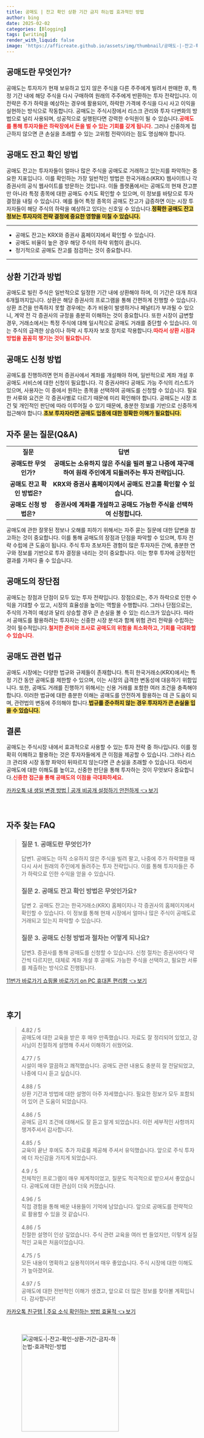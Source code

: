 ```yaml
---
title: 공매도 | 잔고 확인 상환 기간 금지 하는법 효과적인 방법
author: bing
date: 2025-02-02
categories: [Blogging]
tags: [writing]
render_with_liquid: false
image: 'https://afficreate.github.io/assets/img/thumbnail/공매도-|-잔고-확인-상환-기간-금지-하는법-효과적인-방법.webp'
---
```



<h2 id='공매도란 무엇인가'>공매도란 무엇인가?</h2>

<p>공매도는 투자자가 현재 보유하고 있지 않은 주식을 다른 주주에게 빌려서 판매한 후, 특정 기간 내에 해당 주식을 다시 구매하여 원래의 주주에게 반환하는 투자 전략입니다. 이 전략은 주가 하락을 예상하는 경우에 활용되어, 하락한 가격에 주식을 다시 사고 이익을 실현하는 방식으로 작동합니다. 공매도는 주식시장에서 리스크 관리와 투자 다변화의 방법으로 널리 사용되며, 성공적으로 실행된다면 강력한 수익원이 될 수 있습니다.<b><span style="color: #ee2323;">공매도를 통해 투자자들은 하락장에서 돈을 벌 수 있는 기회를 갖게 됩니다.</span></b> 그러나 신중하게 접근하지 않으면 큰 손실을 초래할 수 있는 고위험 전략이라는 점도 명심해야 합니다.</p>

<h2 id='공매도 잔고 확인 방법'>공매도 잔고 확인 방법</h2>

<p>공매도 잔고는 투자자들이 얼마나 많은 주식을 공매도로 거래하고 있는지를 파악하는 중요한 지표입니다. 이를 확인하는 가장 일반적인 방법은 한국거래소(KRX) 웹사이트나 각 증권사의 공식 웹사이트를 방문하는 것입니다. 이들 플랫폼에서는 공매도의 현재 잔고뿐만 아니라 특정 종목에 대한 공매도 수치도 확인할 수 있으며, 이 정보를 바탕으로 투자 결정을 내릴 수 있습니다. 예를 들어 특정 종목의 공매도 잔고가 급증하면 이는 시장 투자자들이 해당 주식의 하락을 예상하고 있다는 신호일 수 있습니다.<b><span style="background-color: #ffe066;">정확한 공매도 잔고 정보는 투자자의 전략 결정에 중요한 영향을 미칠 수 있습니다.</span></b></p>

<hr />

<ul>
    <li>공매도 잔고는 KRX와 증권사 홈페이지에서 확인할 수 있습니다.</li>
    <li>공매도 비율이 높은 경우 해당 주식의 하락 위험이 큽니다.</li>
    <li>정기적으로 공매도 잔고를 점검하는 것이 중요합니다.</li>
</ul>

<hr />

<h2 id='상환 기간과 방법'>상환 기간과 방법</h2>

<p>공매도로 빌린 주식은 일반적으로 일정한 기간 내에 상환해야 하며, 이 기간은 대개 최대 6개월까지입니다. 상환은 해당 증권사의 프로그램을 통해 간편하게 진행할 수 있습니다. 상환 조건을 만족하지 못할 경우에는 추가 비용이 발생하거나 페널티가 부과될 수 있으니, 계약 전 각 증권사의 규정을 충분히 이해하는 것이 중요합니다. 또한 시장이 급변할 경우, 거래소에서는 특정 주식에 대해 일시적으로 공매도 거래를 중단할 수 있습니다. 이는 주식의 급격한 상승이나 하락 시 투자자 보호 장치로 작용합니다.<b><span style="color: #ee2323;">따라서 상환 시점과 방법을 꼼꼼히 챙기는 것이 필요합니다.</span></b></p>

<h2 id='공매도 신청 방법'>공매도 신청 방법</h2>

<p>공매도를 진행하려면 먼저 증권사에서 계좌를 개설해야 하며, 일반적으로 계좌 개설 후 공매도 서비스에 대한 신청이 필요합니다. 각 증권사마다 공매도 가능 주식의 리스트가 있으며, 사용자는 이 중에서 원하는 종목을 선택하여 공매도를 신청할 수 있습니다. 필요한 서류와 요건은 각 증권사별로 다르기 때문에 미리 확인해야 합니다. 공매도는 시장 조건 및 개인적인 판단에 따라 이루어질 수 있기 때문에, 충분한 정보를 기반으로 신중하게 접근해야 합니다.<b><span style="background-color: #ffe066;">초보 투자자라면 공매도 업종에 대한 정확한 이해가 필요합니다.</span></b></p>

<h2 id='자주 묻는 질문(Q&A)'>자주 묻는 질문(Q&A)</h2>

<table>
    <tr>
        <td style="text-align: center; height: 17px;"><b>질문</b></td>
        <td style="text-align: center; height: 17px;"><b>답변</b></td>
    </tr>
    <tr>
        <td style="text-align: center; height: 17px;"><b>공매도란 무엇인가?</b></td>
        <td style="text-align: center; height: 17px;"><b>공매도는 소유하지 않은 주식을 빌려 팔고 나중에 재구매하여 원래 주인에게 되돌려주는 투자 전략입니다.</b></td>
    </tr>
    <tr>
        <td style="text-align: center; height: 17px;"><b>공매도 잔고 확인 방법은?</b></td>
        <td style="text-align: center; height: 17px;"><b>KRX와 증권사 홈페이지에서 공매도 잔고를 확인할 수 있습니다.</b></td>
    </tr>
    <tr>
        <td style="text-align: center; height: 17px;"><b>공매도 신청 방법은?</b></td>
        <td style="text-align: center; height: 17px;"><b>증권사에 계좌를 개설하고 공매도 가능한 주식을 선택하여 신청합니다.</b></td>
    </tr>
</table>

<p>공매도에 관한 잘못된 정보나 오해를 피하기 위해서는 자주 묻는 질문에 대한 답변을 참고하는 것이 중요합니다. 이를 통해 공매도의 장점과 단점을 파악할 수 있으며, 투자 전략 수립에 큰 도움이 됩니다. 주식 투자 초보자든 경험이 많은 투자자든 간에, 충분한 연구와 정보를 기반으로 투자 결정을 내리는 것이 중요합니다. 이는 향후 투자에 긍정적인 결과를 가져다 줄 수 있습니다.</p>

<h2 id='공매도의 장단점'>공매도의 장단점</h2>

<p>공매도는 장점과 단점이 모두 있는 투자 전략입니다. 장점으로는, 주가 하락으로 인한 수익을 기대할 수 있고, 시장의 효율성을 높이는 역할을 수행합니다. 그러나 단점으로는, 주식의 가격이 예상과 달리 상승할 경우 큰 손실을 볼 수 있는 리스크가 있습니다. 따라서 공매도를 활용하려는 투자자는 신중한 시장 분석과 함께 위험 관리 전략을 수립하는 것이 필수적입니다.<b><span style="color: #ee2323;">철저한 준비와 조사로 공매도의 위험을 최소화하고, 기회를 극대화할 수 있습니다.</span></b></p>

<h2 id='공매도 관련 법규'>공매도 관련 법규</h2>

<p>공매도 시장에는 다양한 법규와 규제들이 존재합니다. 특히 한국거래소(KRX)에서는 특정 기간 동안 공매도를 제한할 수 있으며, 이는 시장의 급격한 변동성에 대응하기 위함입니다. 또한, 공매도 거래를 진행하기 위해서는 신용 거래를 포함한 여러 조건을 충족해야 합니다. 이러한 법규에 대한 충분한 이해는 공매도를 안전하게 활용하는 데 큰 도움이 되며, 관련법의 변동에 주의해야 합니다.<b><span style="background-color: #ffe066;">법규를 준수하지 않는 경우 투자자가 큰 손실을 입을 수 있습니다.</span></b></p>

<h2 id='결론'>결론</h2>

<p>공매도는 주식시장 내에서 효과적으로 사용할 수 있는 투자 전략 중 하나입니다. 이를 정확히 이해하고 활용하는 것은 투자자들에게 큰 이점을 제공할 수 있습니다. 그러나 리스크 관리와 시장 동향 파악이 뒤따르지 않는다면 큰 손실을 초래할 수 있습니다. 따라서 공매도에 대한 이해도를 높이고, 신중한 판단을 통해 투자하는 것이 무엇보다 중요합니다.<b><span style="color: #ee2323;">신중한 접근을 통해 공매도의 이점을 극대화하세요.</span></b></p>


<p><a class="click-button" title="카카오톡 내 생일 변경 방법 | 공개 비공개 설정하기 안전하게" href="https://afficreate.github.io/posts/%EC%B9%B4%EC%B9%B4%EC%98%A4%ED%86%A1-%EB%82%B4-%EC%83%9D%EC%9D%BC-%EB%B3%80%EA%B2%BD-%EB%B0%A9%EB%B2%95-%EA%B3%B5%EA%B0%9C-%EB%B9%84%EA%B3%B5%EA%B0%9C-%EC%84%A4%EC%A0%95%ED%95%98%EA%B8%B0-%EC%95%88%EC%A0%84%ED%95%98%EA%B2%8C/" rel="dofollow">카카오톡 내 생일 변경 방법 | 공개 비공개 설정하기 안전하게 👈 보기</a></p><br>
<h2 id='자주_찾는_FAQ'>자주 찾는 FAQ</h2>
<div itemscope="" itemtype="https://schema.org/FAQPage"> 
<blockquote> 
<div itemscope="" itemprop="mainEntity" itemtype="https://schema.org/Question"> 
<h3 itemprop="name">질문 1. 공매도란 무엇인가?</h3> 
<div itemscope="" itemprop="acceptedAnswer" itemtype="https://schema.org/Answer"> 
<span itemprop="text"> 
<p>답변1. 공매도는 아직 소유하지 않은 주식을 빌려 팔고, 나중에 주가 하락했을 때 다시 사서 원래의 주인에게 돌려주는 투자 전략입니다. 이를 통해 투자자들은 주가 하락으로 인한 수익을 얻을 수 있습니다.</p> 
</span> 
</div> 
</div> 
<div itemscope="" itemprop="mainEntity" itemtype="https://schema.org/Question"> 
<h3 itemprop="name">질문 2. 공매도 잔고 확인 방법은 무엇인가요?</h3> 
<div itemscope="" itemprop="acceptedAnswer" itemtype="https://schema.org/Answer"> 
<span itemprop="text"> 
<p>답변 2. 공매도 잔고는 한국거래소(KRX) 홈페이지나 각 증권사의 홈페이지에서 확인할 수 있습니다. 이 정보를 통해 현재 시장에서 얼마나 많은 주식이 공매도로 거래되고 있는지 파악할 수 있습니다.</p> 
</span> 
</div> 
</div> 
<div itemscope="" itemprop="mainEntity" itemtype="https://schema.org/Question"> 
<h3 itemprop="name">질문 3. 공매도 신청 방법과 절차는 어떻게 되나요?</h3> 
<div itemscope="" itemprop="acceptedAnswer" itemtype="https://schema.org/Answer"> 
<span itemprop="text"> 
<p>답변3. 증권사를 통해 공매도를 신청할 수 있습니다. 신청 절차는 증권사마다 약간씩 다르지만, 대체로 계좌 개설 후 공매도 가능한 주식을 선택하고, 필요한 서류를 제출하는 방식으로 진행됩니다.</p> 
</span> 
</div> 
</div> 
</blockquote> 
</div>
<p><a class="click-button" title="11번가 바로가기 쇼핑몰 바로가기 on PC 휴대폰 편리함" href="https://afficreate.github.io/posts/11%EB%B2%88%EA%B0%80-%EB%B0%94%EB%A1%9C%EA%B0%80%EA%B8%B0-%EC%87%BC%ED%95%91%EB%AA%B0-%EB%B0%94%EB%A1%9C%EA%B0%80%EA%B8%B0-on-PC-%ED%9C%B4%EB%8C%80%ED%8F%B0-%ED%8E%B8%EB%A6%AC%ED%95%A8/" rel="dofollow">11번가 바로가기 쇼핑몰 바로가기 on PC 휴대폰 편리함 👈 보기</a></p><br>
<h2 id='후기'>후기</h2>
<div itemscope itemtype="https://schema.org/Product">
  <blockquote>
  <div itemprop="review" itemscope itemtype="https://schema.org/Review">
      <div itemprop="reviewRating" itemscope itemtype="https://schema.org/Rating"> <span itemprop="ratingValue">4.82</span> / <span itemprop="bestRating">5</span> </div>
      <span itemprop="reviewBody">공매도에 대한 교육을 받은 후 매우 만족했습니다. 자료도 잘 정리되어 있었고, 강사님이 친절하게 설명해 주셔서 이해하기 쉬웠어요.</span>
  </div>
  <br>
  <div itemprop="review" itemscope itemtype="https://schema.org/Review">
      <div itemprop="reviewRating" itemscope itemtype="https://schema.org/Rating"> <span itemprop="ratingValue">4.77</span> / <span itemprop="bestRating">5</span> </div>
      <span itemprop="reviewBody">시설이 매우 깔끔하고 쾌적했습니다. 공매도 관련 내용도 충분히 잘 전달되었고, 나중에 다시 듣고 싶습니다.</span>
  </div>
  <br>
  <div itemprop="review" itemscope itemtype="https://schema.org/Review">
      <div itemprop="reviewRating" itemscope itemtype="https://schema.org/Rating"> <span itemprop="ratingValue">4.88</span> / <span itemprop="bestRating">5</span> </div>
      <span itemprop="reviewBody">상환 기간과 방법에 대한 설명이 아주 자세했습니다. 필요한 정보가 모두 포함되어 있어 큰 도움이 되었습니다.</span>
  </div>
  <br>
  <div itemprop="review" itemscope itemtype="https://schema.org/Review">
      <div itemprop="reviewRating" itemscope itemtype="https://schema.org/Rating"> <span itemprop="ratingValue">4.86</span> / <span itemprop="bestRating">5</span> </div>
      <span itemprop="reviewBody">공매도 금지 조건에 대해서도 잘 듣고 알게 되었습니다. 이런 세부적인 사항까지 챙겨주셔서 감사합니다.</span>
  </div>
  <br>
  <div itemprop="review" itemscope itemtype="https://schema.org/Review">
      <div itemprop="reviewRating" itemscope itemtype="https://schema.org/Rating"> <span itemprop="ratingValue">4.85</span> / <span itemprop="bestRating">5</span> </div>
      <span itemprop="reviewBody">교육이 끝난 후에도 추가 자료를 제공해 주셔서 유익했습니다. 앞으로 주식 투자에 더 자신감을 가지게 되었습니다.</span>
  </div>
  <br>
  <div itemprop="review" itemscope itemtype="https://schema.org/Review">
      <div itemprop="reviewRating" itemscope itemtype="https://schema.org/Rating"> <span itemprop="ratingValue">4.9</span> / <span itemprop="bestRating">5</span> </div>
      <span itemprop="reviewBody">전체적인 프로그램이 매우 체계적이었고, 질문도 적극적으로 받으셔서 좋았습니다. 공매도에 대한 관심이 더욱 커졌습니다.</span>
  </div>
  <br>
  <div itemprop="review" itemscope itemtype="https://schema.org/Review">
      <div itemprop="reviewRating" itemscope itemtype="https://schema.org/Rating"> <span itemprop="ratingValue">4.96</span> / <span itemprop="bestRating">5</span> </div>
      <span itemprop="reviewBody">직접 경험을 통해 배운 내용들이 기억에 남았습니다. 앞으로 공매도를 전략적으로 활용할 수 있을 것 같습니다.</span>
  </div>
  <br>
  <div itemprop="review" itemscope itemtype="https://schema.org/Review">
      <div itemprop="reviewRating" itemscope itemtype="https://schema.org/Rating"> <span itemprop="ratingValue">4.86</span> / <span itemprop="bestRating">5</span> </div>
      <span itemprop="reviewBody">친절한 설명이 인상 깊었습니다. 주식 관련 교육을 여러 번 들었지만, 이렇게 실질적인 교육은 처음이었습니다.</span>
  </div>
  <br>
  <div itemprop="review" itemscope itemtype="https://schema.org/Review">
      <div itemprop="reviewRating" itemscope itemtype="https://schema.org/Rating"> <span itemprop="ratingValue">4.75</span> / <span itemprop="bestRating">5</span> </div>
      <span itemprop="reviewBody">모든 내용이 명확하고 실용적이어서 매우 좋았습니다. 주식 시장에 대한 이해도가 높아졌어요.</span>
  </div>
  <br>
  <div itemprop="review" itemscope itemtype="https://schema.org/Review">
      <div itemprop="reviewRating" itemscope itemtype="https://schema.org/Rating"> <span itemprop="ratingValue">4.97</span> / <span itemprop="bestRating">5</span> </div>
      <span itemprop="reviewBody">공매도에 대한 전반적인 이해가 생겼고, 앞으로 더 많은 정보를 찾아볼 계획입니다. 감사합니다!</span>
  </div>
  </blockquote>
</div>
<p><a class="click-button" title="카카오톡 친구탭 | 주요 소식 확인하는 방법 효율적" href="https://afficreate.github.io/posts/%EC%B9%B4%EC%B9%B4%EC%98%A4%ED%86%A1-%EC%B9%9C%EA%B5%AC%ED%83%AD-%EC%A3%BC%EC%9A%94-%EC%86%8C%EC%8B%9D-%ED%99%95%EC%9D%B8%ED%95%98%EB%8A%94-%EB%B0%A9%EB%B2%95-%ED%9A%A8%EC%9C%A8%EC%A0%81/" rel="dofollow">카카오톡 친구탭 | 주요 소식 확인하는 방법 효율적 👈 보기</a></p><br>
<figure class="image"><img src="https://afficreate.github.io/assets/img/thumbnail/공매도-|-잔고-확인-상환-기간-금지-하는법-효과적인-방법.webp" alt="공매도-|-잔고-확인-상환-기간-금지-하는법-효과적인-방법" width="256" height="256"></figure>